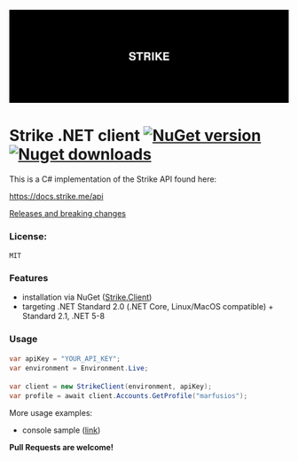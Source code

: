 ![Logo](https://raw.githubusercontent.com/Marfusios/strike-client/master/strike_wide.png)
# Strike .NET client [![NuGet version](https://badge.fury.io/nu/Strike.Client.svg)](https://www.nuget.org/packages/Strike.Client) [![Nuget downloads](https://img.shields.io/nuget/dt/Strike.Client)](https://www.nuget.org/packages/Strike.Client)

This is a C# implementation of the Strike API found here:

https://docs.strike.me/api

[Releases and breaking changes](https://github.com/Marfusios/strike-client/releases)

### License: 
    MIT

### Features

* installation via NuGet ([Strike.Client](https://www.nuget.org/packages/Strike.Client))
* targeting .NET Standard 2.0 (.NET Core, Linux/MacOS compatible) + Standard 2.1, .NET 5-8

### Usage

```csharp
var apiKey = "YOUR_API_KEY";
var environment = Environment.Live;

var client = new StrikeClient(environment, apiKey);
var profile = await client.Accounts.GetProfile("marfusios");
```

More usage examples:
* console sample ([link](test_integration/Strike.Client.Sample/Program.cs))


**Pull Requests are welcome!**
